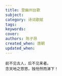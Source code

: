 ```yaml
---
title: 登幽州台歌
subject: 
category: 诗词歌赋
tags: 
keywords: 
cover: 
authors: 陈子昂
created_when: 唐朝
updated_when: 
---
```


```
前不见古人，后不见来者。
念天地之悠悠，独怆然而涕下！
```
